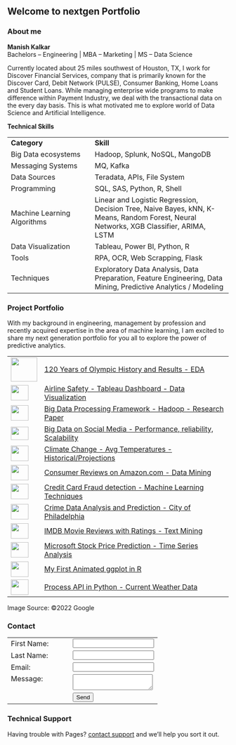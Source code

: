 ## Welcome to nextgen Portfolio

### About me

<strong>Manish Kalkar</strong><br>
Bachelors – Engineering | MBA – Marketing | MS – Data Science<br>

Currently located about 25 miles southwest of Houston, TX, I work for Discover Financial Services, company that is primarily known for the Discover Card, Debit Network (PULSE), Consumer Banking, Home Loans and Student Loans. While managing enterprise wide programs to make difference within Payment Industry, we deal with the transactional data on the every day basis. This is what motivated me to explore world of Data Science and Artificial Intelligence.

<strong>Technical Skills</strong>

<table>
    <tr>
        <td width="125"><strong>Category</strong></td>
        <td style="vertical-align:top"><strong>Skill</strong></td> 
    </tr>
    <tr>
      <td width="175">Big Data ecosystems</td>
      <td style="vertical-align:top">Hadoop, Splunk, NoSQL, MangoDB</td> 
    </tr>
    <tr>
      <td>Messaging Systems</td>
      <td style="vertical-align:top">MQ, Kafka</td> 
    </tr>
    <tr>
      <td>Data Sources</td>
      <td valign="top">Teradata, APIs, File System</td> 
    </tr>    
    <tr>
      <td style="vertical-align:top">Programming</td>
      <td>SQL, SAS, Python, R, Shell</td>  
    </tr>
    <tr>
      <td>Machine Learning Algorithms</td>      
      <td>Linear and Logistic Regression, Decision Tree, Naive Bayes, kNN, K-Means, Random Forest, Neural Networks, XGB Classifier, ARIMA, LSTM</td>
    </tr>
    <tr>
      <td>Data Visualization</td>      
      <td>Tableau, Power BI, Python, R</td>
    </tr>
    <tr>
      <td>Tools</td>      
      <td>RPA, OCR, Web Scrapping, Flask</td>
    </tr>
    <tr>
      <td>Techniques</td>      
      <td>Exploratory Data Analysis, Data Preparation, Feature Engineering, Data Mining, Predictive Analytics / Modeling</td>
    </tr>      
  </table>
  
### Project Portfolio

With my background in engineering, management by profession and recently acquired expertise in the area of machine learning, I am excited to share my next generation portfolio for you all to explore the power of predictive analytics.


<table>
    <tr>
      <td style="vertical-align:middle">
         <img src="https://user-images.githubusercontent.com/66152705/154864871-436232ea-82ef-46ed-bbbb-07edc39a67eb.png" height="55px" width="60px" border="0" />
      </td>
      <td style="vertical-align:middle">
        <a href="https://github.com/mkalka1/nextgen-portfolio/tree/main/120%20Years%20of%20Olympic%20History%20and%20Results%20-%20Exploratory%20Data%20Analysis" target="new">120 Years of Olympic History and Results - EDA</a>
      </td> 
    </tr>
    <tr>
      <td style="vertical-align:middle">
         <img src="https://user-images.githubusercontent.com/66152705/154868558-d38049ea-5533-4cd1-aaf7-198c5445de2d.jpg" height="35px" width="40px" border="0" />
      </td>
      <td style="vertical-align:middle">
        <a href="https://github.com/mkalka1/nextgen-portfolio/tree/main/Airline%20Safety%20-%20Dashboard%2C%20Blog%2C%20and%20InfoGraphic%20-%20Data%20Visualization" target="new">Airline Safety - Tableau Dashboard - Data Visualization</a>
      </td> 
    </tr>
    <tr>
      <td style="vertical-align:middle">
         <img src="https://user-images.githubusercontent.com/66152705/154868886-aa30afed-73e5-43a0-b5c6-812fa37b7be5.png" height="35px" width="40px" border="0" />
      </td>
      <td style="vertical-align:middle">
        <a href="https://github.com/mkalka1/nextgen-portfolio/tree/main/Big%20Data%20Processing%20Framework%20-%20Hadoop%20in%20Data%20Science%20Projects" target="new">Big Data Processing Framework - Hadoop - Research Paper</a>
      </td> 
    </tr>
    <tr>
      <td style="vertical-align:middle">
         <img src="https://user-images.githubusercontent.com/66152705/154869509-32f09955-95d7-45b5-95b8-f8afeb9a3f50.jpg" height="30px" width="40px" border="0" />
      </td>
      <td style="vertical-align:middle">
        <a href="https://github.com/mkalka1/nextgen-portfolio/tree/main/Big%20Data%20on%20Social%20Media%20-%20Performance%2C%20reliability%2C%20Scalability" target="new">Big Data on Social Media - Performance, reliability, Scalability</a>
      </td> 
    </tr>
    <tr>
      <td style="vertical-align:middle">
         <img src="https://user-images.githubusercontent.com/66152705/154870572-4da84c9d-3dc9-44fa-a812-6ab9c3b5e7d7.png" height="35px" width="40px" border="0" />
      </td>
      <td style="vertical-align:middle">
        <a href="https://github.com/mkalka1/nextgen-portfolio/tree/main/Climate%20Change%20-%20Historical%20Average%20Temperatures%20and%20Future%20Projections" target="new">Climate Change - Avg Temperatures - Historical/Projections</a>
      </td> 
    </tr>
    <tr>
      <td style="vertical-align:middle">
         <img src="https://user-images.githubusercontent.com/66152705/154870752-514e99fd-f421-4846-aedb-497343aab4be.png" height="35px" width="40px" border="0" />
      </td>
      <td style="vertical-align:middle">
        <a href="https://github.com/mkalka1/nextgen-portfolio/tree/main/Consumer%20Reviews%20on%20Amazon.com%20-%20Data%20Mining" target="new">Consumer Reviews on Amazon.com - Data Mining</a>
      </td> 
    </tr>
    <tr>
      <td style="vertical-align:middle">
         <img src="https://user-images.githubusercontent.com/66152705/154870866-23440875-d5ca-4d10-9c72-ad0a9e61988f.jpg" height="35px" width="40px" border="0" />
      </td>
      <td style="vertical-align:middle">
        <a href="https://github.com/mkalka1/nextgen-portfolio/tree/main/Credit%20Card%20Fraud%20detection%20using%20Machine%20Learning%20Techniques" target="new">Credit Card Fraud detection - Machine Learning Techniques</a>
      </td> 
    </tr>
    <tr>
      <td style="vertical-align:middle">
         <img src="https://user-images.githubusercontent.com/66152705/154871040-4d2ef679-bb75-4558-abf4-558ab0fa2b32.png" height="35px" width="40px" border="0" />
      </td>
      <td style="vertical-align:middle">
        <a href="https://github.com/mkalka1/nextgen-portfolio/tree/main/Crime%20Data%20Analysis%20and%20Prediction%20-%20City%20of%20Philadelphia" target="new">Crime Data Analysis and Prediction - City of Philadelphia</a>
      </td> 
    </tr>
    <tr>
      <td style="vertical-align:middle">
         <img src="https://user-images.githubusercontent.com/66152705/154871133-ba0ba779-a3bf-4094-8763-97051b6d43bf.png" height="35px" width="40px" border="0" />
      </td>
      <td style="vertical-align:middle">
        <a href="https://github.com/mkalka1/nextgen-portfolio/tree/main/IMDB%20Movie%20Reviews%20with%20Ratings%20-%20Text%20Mining" target="new">IMDB Movie Reviews with Ratings - Text Mining</a>
      </td> 
    </tr>
    <tr>
      <td style="vertical-align:middle">
         <img src="https://user-images.githubusercontent.com/66152705/154871869-4c97fc84-221d-42f5-aa49-c65a5b38c371.jpg" height="35px" width="40px" border="0" />
      </td>
      <td style="vertical-align:middle">
        <a href="https://github.com/mkalka1/nextgen-portfolio/tree/main/Microsoft%20Stock%20Price%20Prediction%20-%20Time%20Series%20Analysis" target="new">Microsoft Stock Price Prediction - Time Series Analysis</a>
      </td> 
    </tr>
    <tr>
      <td style="vertical-align:middle">
         <img src="https://user-images.githubusercontent.com/66152705/154872017-cecc7258-d374-4c59-83b9-b061f896aa00.jpg" height="35px" width="40px" border="0" />
      </td>
      <td style="vertical-align:middle">
        <a href="https://github.com/mkalka1/nextgen-portfolio/tree/main/My%20First%20Animated%20ggplot%20in%20R" target="new">My First Animated ggplot in R</a>
      </td> 
    </tr>
    <tr>
      <td style="vertical-align:middle">
         <img src="https://user-images.githubusercontent.com/66152705/154872191-bef08f3c-15f0-4c6c-8281-1506faa7963a.png" height="35px" width="40px" border="0" />
      </td>
      <td style="vertical-align:middle">
        <a href="https://github.com/mkalka1/nextgen-portfolio/tree/main/Process%20API%20to%20retrieve%20current%20Weather%20Data%20-%20Python%20Refresher" target="new">Process API in Python - Current Weather Data</a>
      </td> 
    </tr>
</table>
Image Source: ©2022 Google

### Contact

<form name ="input" method="POST" action="https://formspree.io/f/xoqrdkkv">
  <table>
    <tr>
      <td width="125">First Name:</td>
      <td style="vertical-align:middle"><input type="text" name="firstname"></td> 
    </tr>
    <tr>
      <td>Last Name:</td>
      <td style="vertical-align:middle"><input type="text" name="lastname"></td> 
    </tr>
    <tr>
      <td>Email:</td>
      <td style="vertical-align:middle"><input type="email" name="_replyto"></td> 
    </tr>    
    <tr>
      <td style="vertical-align:top">Message:</td>
      <td style="vertical-align:middle"><textarea name="message"></textarea></td>  
    </tr>
    <tr>
      <td>&nbsp;</td>      
      <td style="vertical-align:middle"><input type="submit" name="send" value="Send"></td>
    </tr>    
  </table>
</form>


### Technical Support

Having trouble with Pages? [contact support](mailto:mkalkar@gmail.com) and we’ll help you sort it out.
